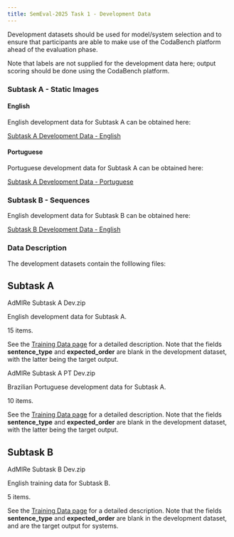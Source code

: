 ```yaml
---
title: SemEval-2025 Task 1 - Development Data
---
```


Development datasets should be used for model/system selection and to ensure that participants are able to make use of the CodaBench platform ahead of the evaluation phase.

Note that labels are not supplied for the development data here; output scoring should be done using the CodaBench platform.


### Subtask A - Static Images

#### English

English development data for Subtask A can be obtained here:

[Subtask A Development Data - English](https://drive.google.com/file/d/1PUguGPPklcXUfV2GvmUi6Pqgew6RlRg7/view?usp=drive_link)

#### Portuguese

Portuguese development data for Subtask A can be obtained here:

[Subtask A Development Data - Portuguese](https://drive.google.com/file/d/1YVu9M41lKbKzgXspeuOg9Wmly4BiG4Bs/view?usp=drive_link)


### Subtask B - Sequences

English development data for Subtask B can be obtained here:

[Subtask B Development Data - English](https://drive.google.com/file/d/17C-NylS8tee1mM395sBRwdxinvpafb18/view?usp=drive_link)





### Data Description

The development datasets contain the folllowing files:

## Subtask A

AdMIRe Subtask A Dev.zip

English development data for Subtask A.

15 items.

See the [Training Data page](/data/training/training_data.md) for a detailed description.
Note that the fields **sentence_type** and **expected_order** are blank in the development dataset, with the latter being the target output.


AdMIRe Subtask A PT Dev.zip

Brazilian Portuguese development data for Subtask A.

10 items.

See the [Training Data page](/data/training/training_data.md) for a detailed description.
Note that the fields **sentence_type** and **expected_order** are blank in the development dataset, with the latter being the target output.


## Subtask B

AdMIRe Subtask B Dev.zip

English training data for Subtask B.

5 items.

See the [Training Data page](/data/training/training_data.md) for a detailed description.
Note that the fields **sentence_type** and **expected_order** are blank in the development dataset, and are the target output for systems.
